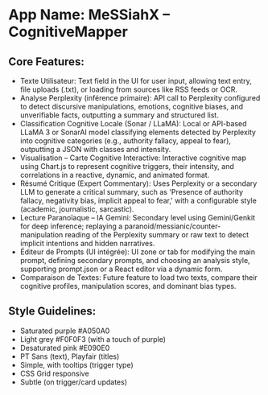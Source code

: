 # **App Name**: MeSSiahX – CognitiveMapper

## Core Features:

- Texte Utilisateur: Text field in the UI for user input, allowing text entry, file uploads (.txt), or loading from sources like RSS feeds or OCR.
- Analyse Perplexity (inférence primaire): API call to Perplexity configured to detect discursive manipulations, emotions, cognitive biases, and unverifiable facts, outputting a summary and structured list.
- Classification Cognitive Locale (Sonar / LLaMA): Local or API-based LLaMA 3 or SonarAI model classifying elements detected by Perplexity into cognitive categories (e.g., authority fallacy, appeal to fear), outputting a JSON with classes and intensity.
- Visualisation – Carte Cognitive Interactive: Interactive cognitive map using Chart.js to represent cognitive triggers, their intensity, and correlations in a reactive, dynamic, and animated format.
- Résumé Critique (Expert Commentary): Uses Perplexity or a secondary LLM to generate a critical summary, such as 'Presence of authority fallacy, negativity bias, implicit appeal to fear,' with a configurable style (academic, journalistic, sarcastic).
- Lecture Paranoïaque – IA Gemini: Secondary level using Gemini/Genkit for deep inference; replaying a paranoid/messianic/counter-manipulation reading of the Perplexity summary or raw text to detect implicit intentions and hidden narratives.
- Éditeur de Prompts (UI intégrée): UI zone or tab for modifying the main prompt, defining secondary prompts, and choosing an analysis style, supporting prompt.json or a React editor via a dynamic form.
- Comparaison de Textes: Future feature to load two texts, compare their cognitive profiles, manipulation scores, and dominant bias types.

## Style Guidelines:

- Saturated purple #A050A0
- Light grey #F0F0F3 (with a touch of purple)
- Desaturated pink #E090E0
- PT Sans (text), Playfair (titles)
- Simple, with tooltips (trigger type)
- CSS Grid responsive
- Subtle (on trigger/card updates)